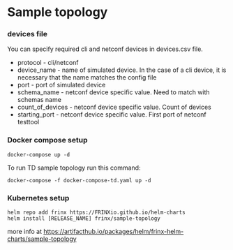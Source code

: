 # Sample topology 

### devices file

You can specify required cli and netconf devices in devices.csv file. 

- protocol - cli/netconf
- device_name - name of simulated device. In the case of a cli device, it is necessary that the name matches the config file
- port - port of simulated device
- schema_name - netconf device specific value. Need to match with schemas name
- count_of_devices - netconf device specific value. Count of devices
- starting_port - netconf device specific value. First port of netconf testtool

### Docker compose setup

```
docker-compose up -d
```
To run TD sample topology run this command:
```
docker-compose -f docker-compose-td.yaml up -d
```

### Kubernetes setup

```
helm repo add frinx https://FRINXio.github.io/helm-charts
helm install [RELEASE_NAME] frinx/sample-topology
```
more info at https://artifacthub.io/packages/helm/frinx-helm-charts/sample-topology
